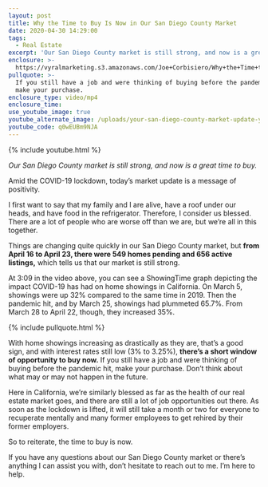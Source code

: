 ```yaml
---
layout: post
title: Why the Time to Buy Is Now in Our San Diego County Market
date: 2020-04-30 14:29:00
tags:
  - Real Estate
excerpt: 'Our San Diego County market is still strong, and now is a great time to buy.'
enclosure: >-
  https://vyralmarketing.s3.amazonaws.com/Joe+Corbisiero/Why+the+Time+to+Buy+Is+Now+in+Our+San+Diego+County+Market.mp4
pullquote: >-
  If you still have a job and were thinking of buying before the pandemic hit,
  make your purchase.
enclosure_type: video/mp4
enclosure_time:
use_youtube_image: true
youtube_alternate_image: /uploads/your-san-diego-county-market-update-yt.jpg
youtube_code: q0wEUBm9NJA
---
```


{% include youtube.html %}

*Our San Diego County market is still strong, and now is a great time to buy.*

Amid the COVID-19 lockdown, today’s market update is a message of positivity.

I first want to say that my family and I are alive, have a roof under our heads, and have food in the refrigerator. Therefore, I consider us blessed. There are a lot of people who are worse off than we are, but we’re all in this together.

Things are changing quite quickly in our San Diego County market, but **from April 16 to April 23, there were 549 homes pending and 656 active listings,** which tells us that our market is still strong.&nbsp;

At 3:09 in the video above, you can see a ShowingTime graph depicting the impact COVID-19 has had on home showings in California. On March 5, showings were up 32% compared to the same time in 2019. Then the pandemic hit, and by March 25, showings had plummeted 65.7%. From March 28 to April 22, though, they increased 35%.

{% include pullquote.html %}

With home showings increasing as drastically as they are, that’s a good sign, and with interest rates still low (3% to 3.25%), **there’s a short window of opportunity to buy now.** If you still have a job and were thinking of buying before the pandemic hit, make your purchase. Don’t think about what may or may not happen in the future.&nbsp;

Here in California, we’re similarly blessed as far as the health of our real estate market goes, and there are still a lot of job opportunities out there. As soon as the lockdown is lifted, it will still take a month or two for everyone to recuperate mentally and many former employees to get rehired by their former employers.&nbsp;

So to reiterate, the time to buy is now.

If you have any questions about our San Diego County market or there’s anything I can assist you with, don’t hesitate to reach out to me. I’m here to help.